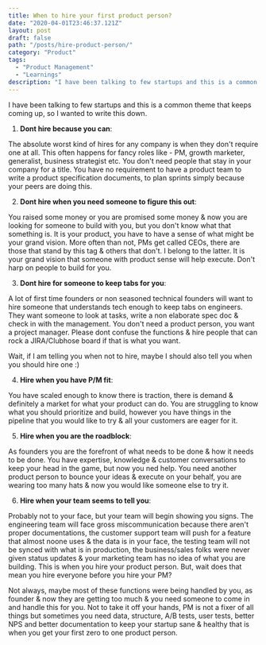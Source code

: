 ```yaml
---
title: When to hire your first product person?
date: "2020-04-01T23:46:37.121Z"
layout: post
draft: false
path: "/posts/hire-product-person/"
category: "Product"
tags:
  - "Product Management"
  - "Learnings"
description: "I have been talking to few startups and this is a common theme that keeps coming up, so I wanted to write this down."
---
```


I have been talking to few startups and this is a common theme that keeps coming up, so I wanted to write this down.

1. **Dont hire because you can**:

The absolute worst kind of hires for any company is when they don't require one at all. This often happens for fancy roles like - PM, growth marketer, generalist, business strategist etc. You don't need people that stay in your company for a title. You have no requirement to have a product team to write a product specification documents, to plan sprints simply because your peers are doing this. 

2. **Dont hire when you need someone to figure this out**:

You raised some money or you are promised some money & now you are looking for someone to build with you, but you don't know what that something is. It is your product, you have to have a sense of what might be your grand vision. More often than not, PMs get called CEOs, there are those that stand by this tag & others that don't. I belong to the latter. It is your grand vision that someone with product sense will help execute. Don't harp on people to build for you.  

3. **Dont hire for someone to keep tabs for you**:

A lot of first time founders or non seasoned technical founders will want to hire someone that understands tech enough to keep tabs on engineers. They want someone to look at tasks, write a non elaborate spec doc & check in with the management. You don't need a product person, you want a project manager. Please dont confuse the functions & hire people that can rock a JIRA/Clubhose board if that is what you want. 

Wait, if I am telling you when not to hire, maybe I should also tell you when you should hire one :)

4. **Hire when you have P/M fit**:

You have scaled enough to know there is traction, there is demand & definitely a market for what your product can do. You are struggling to know what you should prioritize and build, however you have things in the pipeline that you would like to try & all your customers are eager for it.  

5. **Hire when you are the roadblock**: 

As founders you are the forefront of what needs to be done & how it needs to be done. You have expertise, knowledge & customer conversations to keep your head in the game, but now you ned help. You need another product person to bounce your ideas & execute on your behalf, you are wearing too many hats & now you would like someone else to try it. 

6. **Hire when your team seems to tell you**:


Probably not to your face, but your team will begin showing you signs. The engineering team will face gross miscommunication because there aren't proper documentations, the customer support team will push for a feature that almost noone uses & the data is in your face, the testing team will not be synced with what is in production, the business/sales folks were never given status updates & your marketing team has no idea of what you are building. This is when you hire your product person. But, wait does that mean you hire everyone before you hire your PM? 

Not always, maybe most of these functions were being handled by you, as founder & now they are getting too much & you need someone to come in and handle this for you. Not to take it off your hands, PM is not a fixer of all things but sometimes you need data, structure, A/B tests, user tests, better NPS and better documentation to keep your startup sane & healthy that is when you get your first zero to one product person. 





